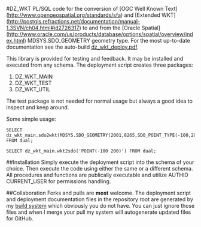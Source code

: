#DZ_WKT
PL/SQL code for the conversion of [OGC Well Known Text] (http://www.opengeospatial.org/standards/sfa) and [Extended WKT] (http://postgis.refractions.net/documentation/manual-1.3SVN/ch04.html#id2726317) to and from the [Oracle Spatial] (http://www.oracle.com/us/products/database/options/spatial/overview/index.html) MDSYS.SDO_GEOMETRY geometry type.
For the most up-to-date documentation see the auto-build  [dz_wkt_deploy.pdf](https://github.com/pauldzy/DZ_WKT/blob/master/dz_wkt_deploy.pdf).

This library is provided for testing and feedback.  It may be installed and executed from any schema.  The deployment script creates three packages:

1. DZ\_WKT\_MAIN
2. DZ\_WKT\_TEST
3. DZ\_WKT\_UTIL

The test package is not needed for normal usage but always a good idea to inspect and keep around.

Some simple usage:
```
SELECT dz_wkt_main.sdo2wkt(MDSYS.SDO_GEOMETRY(2001,8265,SDO_POINT_TYPE(-100,200,NULL),NULL,NULL)) FROM dual;
```
```
SELECT dz_wkt_main.wkt2sdo('POINT(-100 200)') FROM dual;
```
##Installation
Simply execute the deployment script into the schema of your choice.  Then execute the code using either the same or a different schema.  All procedures and functions are publically executable and utilize AUTHID CURRENT_USER for permissions handling.

##Collaboration
Forks and pulls are **most** welcome.  The deployment script and deployment documentation files in the repository root are generated by my [build system](https://github.com/pauldzy/Speculative_PLSQL_CI) which obviously you do not have.  You can just ignore those files and when I merge your pull my system will autogenerate updated files for GitHub.


